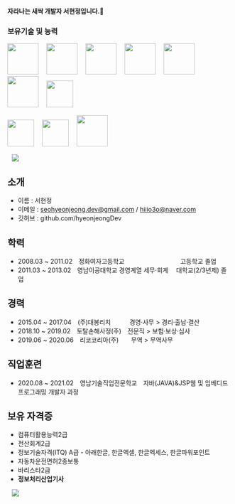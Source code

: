 __자라나는 새싹 개발자 서현정입니다.__:seedling:


### 보유기술 및 능력

<p>
<img src="https://user-images.githubusercontent.com/69497834/104555313-fe77d180-5680-11eb-829f-25031c4aa08c.jpg" height="70px">　
<img src="https://user-images.githubusercontent.com/69497834/104555779-ccb33a80-5681-11eb-8f25-669f0e7211d3.jpg" height="70px">　
<img src="https://user-images.githubusercontent.com/69497834/104555792-cf159480-5681-11eb-84e5-a5a54a36449d.jpg" height="70px">　
<img src="https://user-images.githubusercontent.com/69497834/104555788-ce7cfe00-5681-11eb-9386-35fb7e095f0d.jpg" height="70px">　
<img src="https://user-images.githubusercontent.com/69497834/104555790-ce7cfe00-5681-11eb-835f-b1c3245c7e30.jpg" height="70px">　
<img src="https://user-images.githubusercontent.com/69497834/104555794-cf159480-5681-11eb-9830-38d30e6a616e.jpg" height="70px">　
<img src="https://user-images.githubusercontent.com/69497834/104555798-cfae2b00-5681-11eb-9124-f82a5f9a779a.jpg" height="60px">　
</p>
<p>
<img src="https://user-images.githubusercontent.com/69497834/104556895-af7f6b80-5683-11eb-8b82-cc6f623312d8.jpg" height="60px">　
<img src="https://user-images.githubusercontent.com/69497834/104555783-cde46780-5681-11eb-8935-390deb6c7d6c.jpg" height="60px">　
<img src="https://user-images.githubusercontent.com/69497834/104555786-cde46780-5681-11eb-85d0-f07f269356e5.jpg" height="70px">
</p>

<a href="https://instagram.com/hiiio3o">
    <img 
        src="http://img.shields.io/badge/-Instagram-pink?style=flat&logo=Instagram&link=https://instagram.com/hiiio3o/"
        style="height : auto; margin-left : 10px; margin-right : 10px;"/>
</a>

<br/>

## 소개
* 이름 : 서현정
* 이메일 : seohyeonjeong.dev@gmail.com / hiiio3o@naver.com
* 깃허브 : github.com/hyeonjeongDev

## 학력
* 2008.03 ~ 2011.02　정화여자고등학교　　　　　　　　　고등학교 졸업
* 2011.03 ~ 2013.02　영남이공대학교 경영계열 세무·회계 　대학교(2/3년제) 졸업

## 경력
* 2015.04 ~ 2017.04　(주)대봉리치　　　경영·사무 > 경리·출납·결산
* 2018.10 ~ 2019.02　토탈손해사정(주)　전문직 > 보험·보상·심사
* 2019.06 ~ 2020.06　리코코리아(주)　　무역 > 무역사무

## 직업훈련
* 2020.08 ~ 2021.02　영남기술직업전문학교　자바(JAVA)&JSP웹 및 임베디드 프로그래밍 개발자 과정

## 보유 자격증
* 컴퓨터활용능력2급
* 전산회계2급
* 정보기술자격(ITQ) A급 - 아래한글, 한글엑셀, 한글엑세스, 한글파워포인트
* 자동차운전면허2종보통
* 바리스타2급
* __정보처리산업기사__

<a href="https://instagram.com/hiiio3o">
    <img 
        src="http://img.shields.io/badge/-Instagram-pink?style=flat&logo=Instagram&link=https://instagram.com/hiiio3o/"
        style="height : auto; margin-left : 10px; margin-right : 10px;"/>
</a>

<!--
**hyeonjeongDev/hyeonjeongDev** is a ✨ _special_ ✨ repository because its `README.md` (this file) appears on your GitHub profile.

Here are some ideas to get you started:

- 🔭 I’m currently working on ...
- 🌱 I’m currently learning ...
- 👯 I’m looking to collaborate on ...
- 🤔 I’m looking for help with ...
- 💬 Ask me about ...
- 📫 How to reach me: ...
- 😄 Pronouns: ...
- ⚡ Fun fact: ...
-->
